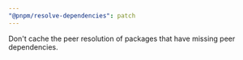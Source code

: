 ```yaml
---
"@pnpm/resolve-dependencies": patch
---
```


Don't cache the peer resolution of packages that have missing peer dependencies.
